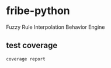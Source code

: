 # fribe-python
Fuzzy Rule Interpolation Behavior Engine

## test coverage
```shell
coverage report
```
